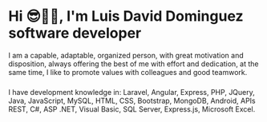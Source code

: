 # Hi 😎👋🏽, I'm Luis David Dominguez software developer

I am a capable, adaptable, organized person, with great motivation and disposition, always offering the best of me with effort and dedication, at the same time, I like to promote values with colleagues and good teamwork.

###
I have development knowledge in: 
Laravel, 
Angular,
Express,
PHP, 
JQuery, 
Java, 
JavaScript, 
MySQL, 
HTML, 
CSS, 
Bootstrap, 
MongoDB, 
Android, 
APIs REST,
C#,
ASP .NET,
Visual Basic,
SQL Server,
Express.js,
Microsoft Excel.
